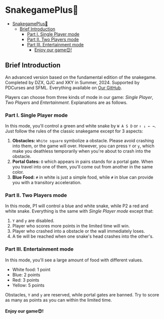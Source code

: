 # SnakegamePlus🐍

- [SnakegamePlus🐍](#snakegameplus)
  - [Brief Introduction](#brief-introduction)
    - [Part I. Single Player mode](#part-i-single-player-mode)
    - [Part II. Two Players mode](#part-ii-two-players-mode)
    - [Part III. Entertainment mode](#part-iii-entertainment-mode)
      - [Enjoy our game😊!](#enjoy-our-game)
      


## Brief Introduction
An advanced version based on the fundamental edition of the snakegame.
Completed by DZX, QJC and XKY in Summer, 2024. 
Supported by PDCurses and SFML.
Everything available on [Our GitHub](https://github.com/PasserbyZzz/SnakegamePlus).

Players can choose from three kinds of mode in our game: *Single Player*, *Two Players* and *Entertainment*.
Explanations are as follows.

### Part I. Single Player mode
In this mode, you'll control a green and white snake by `W A S D` or `↑ ↓ ← →`. Just follow the rules of the classic snakegame except for 3 aspects:

1. **Obstacles:** `White square` symbolize a obstacle. Please avoid crashing into them, or the game will over. However, you can press `Y` or `y`, which make you deathless temporarily when you're about to crash into the obstacle. 
2. **Portal Gates:** `O` which appears in pairs stands for a portal gate. When you travel into one of them, you'll come out from another in the same color. 
3. **Blue Food:** `#` in white is just a simple food, while `#` in blue can provide you with a transitory acceleration. 

### Part II. Two Players mode
In this mode, P1 will control a blue and white snake, while P2 a red and white snake. Everything is the same with *Single Player mode* except that:
1.  `Y` and `y` are disabled. 
2.  Player who scores more points in the limited time will win. 
3.  Player who crashed into a obstacle or the wall immediately loses. 
4.  A tie will be reached when one snake's head crashes into the other's.

### Part III. Entertainment mode
In this mode, you'll see a large amount of food with different values.
 - White food: 1 point
 - Blue: 2 points
 - Red: 3 points
 - Yellow: 5 points
  
  Obstacles, `Y` and `y` are reserved,  while portal gates are banned. Try to score as many as points as you can within the limited time.

#### Enjoy our game😊!
